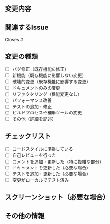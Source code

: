 <!-- PR作成時は以下のテンプレートに従って記入してください -->

## 変更内容
<!-- 変更の概要を簡潔に記述してください -->

## 関連するIssue
<!-- 関連するIssueがある場合は、"#123"のように記述してください -->
Closes #

## 変更の種類
<!-- 該当する項目に x を入れてください（例: [x] ） -->
- [ ] バグ修正（既存機能の修正）
- [ ] 新機能（既存機能に影響しない変更）
- [ ] 破壊的変更（既存機能に影響する変更）
- [ ] ドキュメントのみの変更
- [ ] リファクタリング（機能変更なし）
- [ ] パフォーマンス改善
- [ ] テストの追加・修正
- [ ] ビルドプロセスや補助ツールの変更
- [ ] その他（詳細を記述）

## チェックリスト
<!-- 該当する項目に x を入れてください（例: [x] ） -->
- [ ] コードスタイルに準拠している
- [ ] 自己レビューを行った
- [ ] コメントを追加・更新した（特に複雑な部分）
- [ ] ドキュメントを更新した（必要な場合）
- [ ] テストを追加・更新した（必要な場合）
- [ ] 変更がローカルでテスト済み

## スクリーンショット（必要な場合）
<!-- UI変更がある場合は、変更前後のスクリーンショットを添付してください -->

## その他の情報
<!-- レビュアーに伝えたい追加情報があれば記述してください -->
